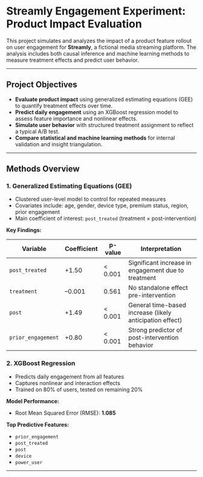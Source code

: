 # Streamly Engagement Experiment: Product Impact Evaluation

This project simulates and analyzes the impact of a product feature rollout on user engagement for **Streamly**, a fictional media streaming platform. The analysis includes both causal inference and machine learning methods to measure treatment effects and predict user behavior.

---

## Project Objectives

- **Evaluate product impact** using generalized estimating equations (GEE) to quantify treatment effects over time.
- **Predict daily engagement** using an XGBoost regression model to assess feature importance and nonlinear effects.
- **Simulate user behavior** with structured treatment assignment to reflect a typical A/B test.
- **Compare statistical and machine learning methods** for internal validation and insight triangulation.

---

## Methods Overview

### 1. Generalized Estimating Equations (GEE)

- Clustered user-level model to control for repeated measures
- Covariates include: age, gender, device type, premium status, region, prior engagement
- Main coefficient of interest: `post_treated` (treatment × post-intervention)

**Key Findings:**

| Variable           | Coefficient | p-value  | Interpretation                         |
|--------------------|-------------|----------|----------------------------------------|
| `post_treated`     | +1.50       | < 0.001  | Significant increase in engagement due to treatment |
| `treatment`        | –0.001      | 0.561    | No standalone effect pre-intervention  |
| `post`             | +1.49       | < 0.001  | General time-based increase (likely anticipation effect) |
| `prior_engagement` | +0.80       | < 0.001  | Strong predictor of post-intervention behavior |

### 2. XGBoost Regression

- Predicts daily engagement from all features
- Captures nonlinear and interaction effects
- Trained on 80% of users, tested on remaining 20%

**Model Performance:**
- Root Mean Squared Error (RMSE): **1.085**

**Top Predictive Features:**
- `prior_engagement`
- `post_treated`
- `post`
- `device`
- `power_user`

---

